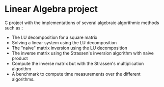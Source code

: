 # Linear Algebra project

C project with the implementations of several algebraic algorithmic methods such as : <br/>

- The LU decomposition for a square matrix <br/>
- Solving a linear system using the LU decomposition <br/>
- The "naive" matrix inversion using the LU decomposition <br/>
- The inverse matrix using the Strassen's inversion algorithm with naive product <br/>
- Compute the inverse matrix but with the Strassen's multiplication algorithm <br/>
- A benchmark to compute time measurements over the different algorithms. 